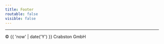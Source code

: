 ```yaml
---
title: Footer
routable: false
visible: false
---
```


<hr />
© {{ 'now' | date('Y') }} Crabston GmbH
